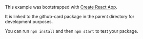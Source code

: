 This example was bootstrapped with [Create React App](https://github.com/facebook/create-react-app).

It is linked to the github-card package in the parent directory for development purposes.

You can run `npm install` and then `npm start` to test your package.
